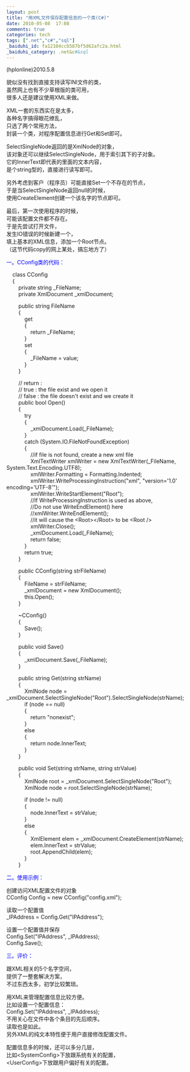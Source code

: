 ```yaml
---
layout: post
title: "用XML文件保存配置信息的一个类(C#)"
date: 2010-05-08  17:08
comments: true
categories: tech
tags: [".net","c#","sql"]
_baiduhi_id: fa12104ccb587bf5d62afc2a.html
_baiduhi_category: .net&c#&sql
---
```


<p>(hplonline)2010.5.8</p>
<p>貌似没有找到直接支持读写INI文件的类，<br/>
虽然网上也有不少草根版的类可用，<br/>
很多人还是建议使用XML来做。</p>
<p>XML一套的东西实在是太多，<br/>
各种名字搞得眼花缭乱，<br/>
只选了两个常用方法，<br/>
封装一个类，对程序配置信息进行Get和Set即可。</p>
<p>SelectSingleNode返回的是XmlNode的对象，<br/>
该对象还可以继续SelectSingleNode，用于索引其下的子对象。<br/>
它的InnerText即代表的里面的文本内容，<br/>
是个string型的，直接进行读写即可。</p>
<p>另外考虑到客户（程序员）可能直接Set一个不存在的节点，<br/>
于是当SelectSingleNode返回null的时候，<br/>
使用CreateElement创建一个该名字的节点即可。</p>
<p>最后，第一次使用程序的时候，<br/>
可能该配置文件都不存在。<br/>
于是先尝试打开文件，<br/>
发生IO错误的时候新建一个，<br/>
填上基本的XML信息，添加一个Root节点。<br/>
（这节代码copy的网上某处，搞忘地方了）</p>
<p><font color="#0000ff">一。CConfig类的代码：</font></p>
<p>     class CConfig<br/>
     {<br/>
         private string _FileName;<br/>
         private XmlDocument _xmlDocument;</p>
<p>         public string FileName<br/>
         {<br/>
             get<br/>
             {<br/>
                 return _FileName;<br/>
             }<br/>
             set<br/>
             {<br/>
                 _FileName = value;<br/>
             }<br/>
         }</p>
<p>         // return :<br/>
         // true : the file exist and we open it <br/>
         // false : the file doesn't exist and we create it <br/>
         public bool Open()<br/>
         {<br/>
             try<br/>
             {<br/>
                 _xmlDocument.Load(_FileName);<br/>
             }<br/>
             catch (System.IO.FileNotFoundException)<br/>
             {<br/>
                 //if file is not found, create a new xml file<br/>
                 XmlTextWriter xmlWriter = new XmlTextWriter(_FileName, System.Text.Encoding.UTF8);<br/>
                 xmlWriter.Formatting = Formatting.Indented;<br/>
                 xmlWriter.WriteProcessingInstruction("xml", "version='1.0' encoding='UTF-8'");<br/>
                 xmlWriter.WriteStartElement("Root");<br/>
                 //If WriteProcessingInstruction is used as above,<br/>
                 //Do not use WriteEndElement() here<br/>
                 //xmlWriter.WriteEndElement();<br/>
                 //it will cause the &lt;Root&gt;&lt;/Root&gt; to be &lt;Root /&gt;<br/>
                 xmlWriter.Close();<br/>
                 _xmlDocument.Load(_FileName);<br/>
                 return false;<br/>
             }<br/>
             return true;<br/>
         }</p>
<p>         public CConfig(string strFileName)<br/>
         {<br/>
             FileName = strFileName;<br/>
             _xmlDocument = new XmlDocument();<br/>
             this.Open();<br/>
         }</p>
<p>         ~CConfig()<br/>
         {<br/>
             Save();<br/>
         }</p>
<p>         public void Save()<br/>
         {<br/>
             _xmlDocument.Save(_FileName);<br/>
         }</p>
<p>         public string Get(string strName)<br/>
         {<br/>
             XmlNode node = _xmlDocument.SelectSingleNode("Root").SelectSingleNode(strName);<br/>
             if (node == null)<br/>
             {<br/>
                 return "nonexist";<br/>
             }<br/>
             else<br/>
             {<br/>
                 return node.InnerText;<br/>
             }<br/>
         }</p>
<p>         public void Set(string strName, string strValue)<br/>
         {<br/>
             XmlNode root = _xmlDocument.SelectSingleNode("Root");<br/>
             XmlNode node = root.SelectSingleNode(strName);</p>
<p>             if (node != null)<br/>
             {<br/>
                 node.InnerText = strValue;<br/>
             }<br/>
             else<br/>
             {<br/>
                 XmlElement elem = _xmlDocument.CreateElement(strName);<br/>
                 elem.InnerText = strValue;<br/>
                 root.AppendChild(elem);<br/>
             }<br/>
         }</p>
<p><font color="#0000ff">二。使用示例：</font></p>
<p>创建访问XML配置文件的对象<br/>
CConfig Config = new CConfig("config.xml");</p>
<p>读取一个配置值<br/>
_IPAddress = Config.Get("IPAddress");</p>
<p>设置一个配置值并保存<br/>
Config.Set("IPAddress", _IPAddress);<br/>
Config.Save();</p>
<p><font color="#0000ff">三。评价：</font></p>
<p>跟XML相关的5个名字空间，<br/>
提供了一整套解决方案，<br/>
不过东西太多，初学比较繁琐。</p>
<p>用XML来管理配置信息比较方便。<br/>
比如设置一个配置信息：<br/>
Config.Set("IPAddress", _IPAddress);<br/>
不用关心在文件中各个条目的先后顺序。<br/>
读取也是如此。<br/>
另外XML的纯文本特性便于用户直接修改配置文件。</p>
<p>配置信息多的时候，还可以多分几层，<br/>
比如&lt;SystemConfig&gt;下放跟系统有关的配置，<br/>
&lt;UserConfig&gt;下放跟用户偏好有关的配置。</p>
